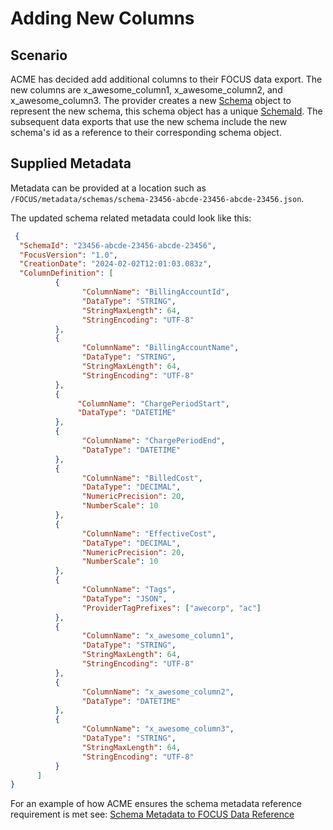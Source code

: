 # Adding New Columns

## Scenario

ACME has decided add additional columns to their FOCUS data export. The new columns are x_awesome_column1, x_awesome_column2, and x_awesome_column3. The provider creates a new [Schema](#schema) object to represent the new schema, this schema object has a unique [SchemaId](#schemaid). The subsequent data exports that use the new schema include the new schema's id as a reference to their corresponding schema object.

## Supplied Metadata

Metadata can be provided at a location such as `/FOCUS/metadata/schemas/schema-23456-abcde-23456-abcde-23456.json`.

The updated schema related metadata could look like this:

```json
 {
  "SchemaId": "23456-abcde-23456-abcde-23456",
  "FocusVersion": "1.0",
  "CreationDate": "2024-02-02T12:01:03.083z",
  "ColumnDefinition": [
          {
                "ColumnName": "BillingAccountId",
                "DataType": "STRING",
                "StringMaxLength": 64,
                "StringEncoding": "UTF-8"
          },
          {
                "ColumnName": "BillingAccountName",
                "DataType": "STRING",
                "StringMaxLength": 64,
                "StringEncoding": "UTF-8"
          },
          {
               "ColumnName": "ChargePeriodStart",
               "DataType": "DATETIME"
          },
          {
                "ColumnName": "ChargePeriodEnd",
                "DataType": "DATETIME"
          },
          {
                "ColumnName": "BilledCost",
                "DataType": "DECIMAL",
                "NumericPrecision": 20,
                "NumberScale": 10
          },
          {
                "ColumnName": "EffectiveCost",
                "DataType": "DECIMAL",
                "NumericPrecision": 20,
                "NumberScale": 10
          },
          {
                "ColumnName": "Tags",
                "DataType": "JSON",
                "ProviderTagPrefixes": ["awecorp", "ac"]
          },
          {
                "ColumnName": "x_awesome_column1",
                "DataType": "STRING",
                "StringMaxLength": 64,
                "StringEncoding": "UTF-8"
          },
          {
                "ColumnName": "x_awesome_column2",
                "DataType": "DATETIME"
          },
          {
                "ColumnName": "x_awesome_column3",
                "DataType": "STRING",
                "StringMaxLength": 64,
                "StringEncoding": "UTF-8"
          }
      ]
}
```

For an example of how ACME ensures the schema metadata reference requirement is met see: [Schema Metadata to FOCUS Data Reference](../schema_metadata_reference_example.md)
